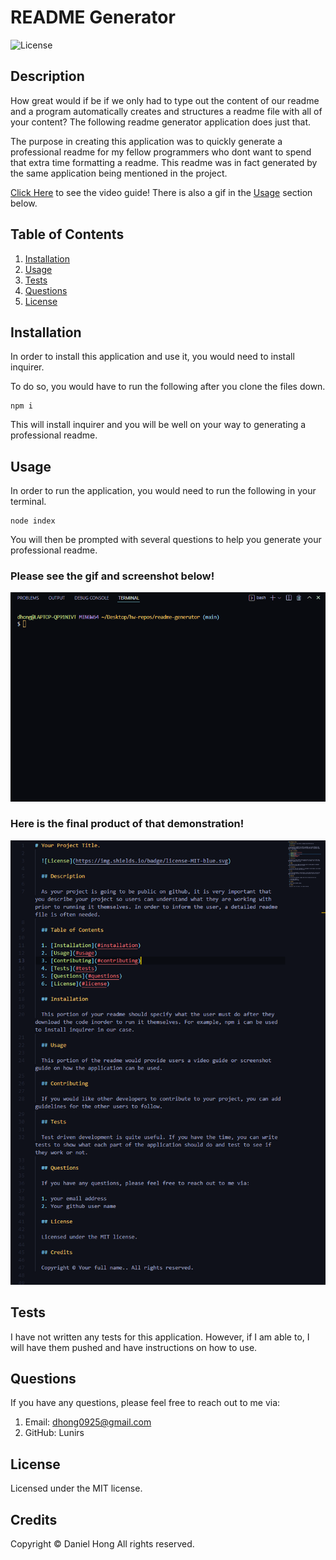 # README Generator

![License](https://img.shields.io/badge/license-MIT-blue.svg)

## Description

How great would if be if we only had to type out the content of our readme and a program automatically creates and structures a readme file with all of your content? The following readme generator application does just that.

The purpose in creating this application was to quickly generate a professional readme for my fellow programmers who dont want to spend that extra time formatting a readme. This readme was in fact generated by the same application being mentioned in the project.

[Click Here](https://youtu.be/7SG4Tf46ITU) to see the video guide! There is also a gif in the [Usage](#usage) section below.

## Table of Contents

1. [Installation](#installation)
2. [Usage](#usage)
3. [Tests](#tests)
4. [Questions](#questions)
5. [License](#license)

## Installation

In order to install this application and use it, you would need to install inquirer.

To do so, you would have to run the following after you clone the files down.

```
npm i

```

This will install inquirer and you will be well on your way to generating a professional readme.

## Usage

In order to run the application, you would need to run the following in your terminal.

```
node index

```

You will then be prompted with several questions to help you generate your professional readme.

### Please see the gif and screenshot below!

![Gif of me demonstrating how to use this program on terminal](./assets/img/Animation.gif)

### Here is the final product of that demonstration!

![screenshot](./assets/img/demo-readme.png)

## Tests

I have not written any tests for this application. However, if I am able to, I will have them pushed and have instructions on how to use.

## Questions

If you have any questions, please feel free to reach out to me via:

1. Email: dhong0925@gmail.com
2. GitHub: Lunirs

## License

Licensed under the MIT license.

## Credits

Copyright © Daniel Hong All rights reserved.

